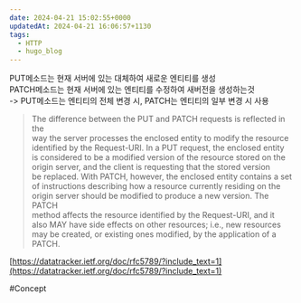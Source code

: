 ```yaml
---
date: 2024-04-21 15:02:55+0000
updatedAt: 2024-04-21 16:06:57+1130
tags:
  - HTTP
  - hugo_blog
---
```

PUT메소드는 현재 서버에 있는 대체하여 새로운 엔티티를 생성  
PATCH메소드는 현재 서버에 있는 엔티티를 수정하여 새버전을 생성하는것  
-> PUT메소드는 엔티티의 전체 변경 시, PATCH는 엔티티의 일부 변경 시 사용

> The difference between the PUT and PATCH requests is reflected in the  
> way the server processes the enclosed entity to modify the resource  
> identified by the Request-URI. In a PUT request, the enclosed entity  
> is considered to be a modified version of the resource stored on the  
> origin server, and the client is requesting that the stored version  
> be replaced. With PATCH, however, the enclosed entity contains a set  
> of instructions describing how a resource currently residing on the  
> origin server should be modified to produce a new version. The PATCH  
> method affects the resource identified by the Request-URI, and it  
> also MAY have side effects on other resources; i.e., new resources  
> may be created, or existing ones modified, by the application of a  
> PATCH.

[https://datatracker.ietf.org/doc/rfc5789/?include_text=1](https://datatracker.ietf.org/doc/rfc5789/?include_text=1)

#Concept 